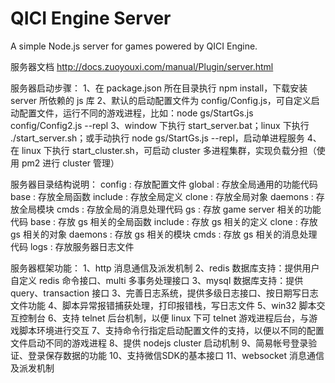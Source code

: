 # QICI Engine Server
A simple Node.js server for games powered by QICI Engine.

服务器文档
http://docs.zuoyouxi.com/manual/Plugin/server.html

服务器启动步骤：
1、在 package.json 所在目录执行 npm install，下载安装 server 所依赖的 js 库
2、默认的启动配置文件为 config/Config.js，可自定义启动配置文件，运行不同的游戏进程，比如：node gs/StartGs.js config/Config2.js --repl
3、window 下执行 start_server.bat；linux 下执行 ./start_server.sh；或手动执行 node gs/StartGs.js --repl，启动单进程服务
4、在 linux 下执行 start_cluster.sh，可启动 cluster 多进程集群，实现负载分担（使用 pm2 进行 cluster 管理）

服务器目录结构说明：
config : 存放配置文件
global : 存放全局通用的功能代码
    base : 存放全局函数
	include : 存放全局定义
	clone : 存放全局对象
	daemons : 存放全局模块
	cmds : 存放全局的消息处理代码
gs : 存放 game server 相关的功能代码
    base : 存放 gs 相关的全局函数
	include : 存放 gs 相关的定义
	clone : 存放 gs 相关的对象
	daemons : 存放 gs 相关的模块
	cmds : 存放 gs 相关的消息处理代码
logs : 存放服务器日志文件

服务器框架功能：
1、http 消息通信及派发机制
2、redis 数据库支持：提供用户自定义 redis 命令接口、multi 多事务处理接口
3、mysql 数据库支持：提供 query、transaction 接口
3、完善日志系统，提供多级日志接口、按日期写日志文件功能
4、脚本异常报错捕获处理，打印报错栈，写日志文件
5、win32 脚本交互控制台
6、支持 telnet 后台机制，以便 linux 下可 telnet 游戏进程后台，与游戏脚本环境进行交互
7、支持命令行指定启动配置文件的支持，以便以不同的配置文件启动不同的游戏进程
8、提供 nodejs cluster 启动机制
9、简易帐号登录验证、登录保存数据的功能
10、支持微信SDK的基本接口
11、websocket 消息通信及派发机制
